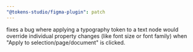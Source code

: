 ```yaml
---
"@tokens-studio/figma-plugin": patch
---
```


fixes a bug where applying a typography token to a text node would override individual property changes (like font size or font family) when "Apply to selection/page/document" is clicked.
